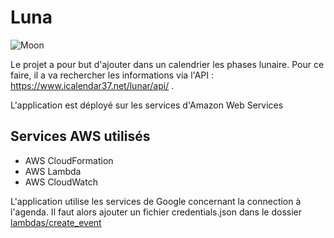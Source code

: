 # Luna
![Moon](/assets/luna.ico)

Le projet a pour but d'ajouter dans un calendrier les phases lunaire.
Pour ce faire, il a va rechercher les informations via l'API : https://www.icalendar37.net/lunar/api/ .


L'application est déployé sur les services d'Amazon Web Services
## Services AWS utilisés
- AWS CloudFormation
- AWS Lambda
- AWS CloudWatch


L'application utilise les services de Google concernant la connection à l'agenda.
Il faut alors ajouter un fichier credentials.json dans le dossier [lambdas/create_event](https://github.com/Kruril/LunaV2/lambdas/create_event)
